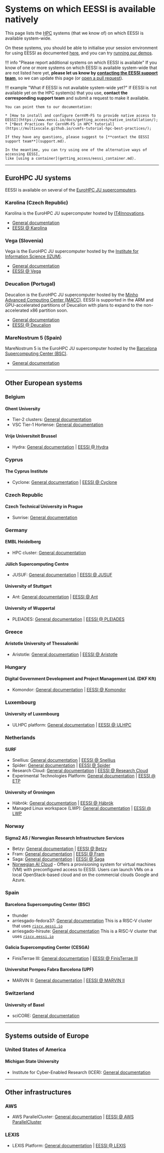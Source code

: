 # Systems on which EESSI is available natively

This page lists the [HPC](https://en.wikipedia.org/wiki/High-performance_computing "High-Performance Computing") systems (that we know of) on which EESSI is available system-wide.

On these systems, you should be able to initialise your session environment for using EESSI as documented [here](using_eessi/setting_up_environment.md),
and you can try [running our demos](using_eessi/eessi_demos.md).

!!! info "Please report additional systems on which EESSI is available"
    If you know of one or more systems on which EESSI is available system-wide that are not listed here yet,
    **please let us know by [contacting the EESSI support team](support.md)**,
    so we can update this page (or [open a pull request](https://github.com/EESSI/docs)).

!!! example "What if EESSI is not available system-wide yet?"
    If EESSI is not available yet on the HPC system(s) that you use,
    **contact the corresponding support team** and submit a request to make it available.
    
    You can point them to our documentation:

    * [How to install and configure CernVM-FS to provide native access to EESSI](https://www.eessi.io/docs/getting_access/native_installation/);
    * [*Best Practices for CernVM-FS in HPC* tutorial](https://multixscale.github.io/cvmfs-tutorial-hpc-best-practices/);

    If they have any questions, please suggest to [**contact the EESSI support team**](support.md).

    In the meantime, you can try using one of the alternative ways of accessing EESSI,
    like [using a container](getting_access/eessi_container.md).

---

## EuroHPC JU systems

EESSI is available on several of the [EuroHPC JU supercomputers](https://eurohpc-ju.europa.eu/supercomputers/our-supercomputers_en).

### Karolina (Czech Republic)

Karolina is the EuroHPC JU supercomputer hosted by [IT4Innovations](https://www.it4i.cz/en).

* [General documentation](https://docs.it4i.cz/karolina/introduction)
* [EESSI @ Karolina](https://docs.it4i.cz/software/eessi)

### Vega (Slovenia)

Vega is the EuroHPC JU supercomputer hosted by the [Institute for Information Science (IZUM)](https://izum.si/en/home).

* [General documentation](https://doc.vega.izum.si)
* [EESSI @ Vega](https://doc.vega.izum.si/eessi)

### Deucalion (Portugal)

Deucalion is the EuroHPC JU supercomputer hosted by the [Minho Advanced Computing Center (MACC)](https://www.macc.fccn.pt/).
EESSI is supported in the ARM and GPU-accelerated partitions of Deucalion with plans to expand to the non-accelerated x86 partition soon.

* [General documentation](https://docs.deucalion.macc.fccn.pt/)
* [EESSI @ Deucalion](https://docs.deucalion.macc.fccn.pt/jobs/eessi/)

### MareNostrum 5 (Spain)

MareNostrum 5 is the EuroHPC JU supercomputer hosted by the [Barcelona Supercomputing Center (BSC)](https://www.bsc.es/).

* [General documentation](https://www.bsc.es/supportkc/)

---

## Other European systems


### Belgium

#### Ghent University

* Tier-2 clusters: [General documentation](https://docs.hpc.ugent.be)
* VSC Tier-1 Hortense: [General documentation](https://docs.vscentrum.be/gent/tier1_hortense.html)

#### Vrije Universiteit Brussel

* Hydra: [General documentation](https://hpc.vub.be/docs/) | [EESSI @ Hydra](https://hpc.vub.be/docs/software/modules/#european-environment-for-scientific-software-installations)

### Cyprus

#### The Cyprus Institute

* Cyclone: [General documentation](https://hpcf.cyi.ac.cy/documentation/index.html) | [EESSI @ Cyclone](https://hpcf.cyi.ac.cy/documentation/eessi.html)

### Czech Republic

#### Czech Technical University in Prague

* Sunrise: [General documentation](https://nms.fjfi.cvut.cz/wiki/Sunrise.fjfi.cvut.cz)

### Germany

#### EMBL Heidelberg

* HPC cluster: [General documentation](https://www.embl.org/about/info/it-services/it-infrastructure)

#### Jülich Supercomputing Centre

* JUSUF: [General documentation](https://apps.fz-juelich.de/jsc/hps/jusuf/index.html) | [EESSI @ JUSUF](https://hps.pages.jsc.fz-juelich.de/documentation/user-documentation/jusuf/software-modules.html#european-environment-for-scientific-software-installations-eessi)

#### University of Stuttgart

* Ant: [General documentation](https://pages.icp.uni-stuttgart.de/pages/hpc/_pages/_hpc_facilities/ant.html) | [EESSI @ Ant](https://pages.icp.uni-stuttgart.de/pages/hpc/_pages/_user_guide/loading_modules.html#loading-eessi-software)

#### University of Wuppertal
* PLEIADES: [General documentation](https://pleiadesbuw.github.io/PleiadesUserDocumentation/) | [EESSI @ PLEIADES](https://pleiadesbuw.github.io/PleiadesUserDocumentation/software/modules.html#preparing-the-eessi-environment)

### Greece

#### Aristotle University of Thessaloniki

* Aristotle: [General documentation](https://hpc.it.auth.gr/nodes-summary_en/) | [EESSI @ Aristotle](https://hpc.it.auth.gr/software/eessi/)

### Hungary

#### Digital Government Development and Project Management Ltd. (DKF Kft)

* Komondor: [General documentation](https://docs.hpc.dkf.hu/) | [EESSI @ Komondor](https://docs.hpc.dkf.hu/software/eessi.html)

### Luxembourg

#### University of Luxembourg

* ULHPC platform: [General documentation](https://hpc-docs.uni.lu/) | [EESSI @ ULHPC](https://hpc-docs.uni.lu/software/eessi/)

### Netherlands

#### SURF

* Snellius: [General documentation](https://servicedesk.surf.nl/wiki/display/WIKI/Snellius) | [EESSI @ Snellius](https://servicedesk.surf.nl/wiki/display/WIKI/EESSI+software+environment)
* Spider: [General documentation](https://doc.spider.surfsara.nl/en/latest/index.html) | [EESSI @ Spider](https://doc.spider.surfsara.nl/en/latest/Pages/software/eessi.html)
* Research Cloud: [General documentation](https://servicedesk.surf.nl/wiki/display/WIKI/SURF+Research+Cloud) | [EESSI @ Research Cloud](https://servicedesk.surf.nl/wiki/display/WIKI/RC+component+EESSI+Client)
* Experimental Technologies Platform: [General documentation](https://servicedesk.surf.nl/wiki/x/6YC1Aw) | [EESSI @ ETP](https://servicedesk.surf.nl/wiki/spaces/WIKI/pages/96207409/Available+technologies#Availabletechnologies-EESSIEnvironmentModules)

#### University of Groningen

* Hábrók: [General documentation](https://wiki.hpc.rug.nl/habrok/introduction/cluster_description) | [EESSI @ Hábrók](https://wiki.hpc.rug.nl/habrok/software_environment/eessi)
* Managed Linux workspace (LWP): [General documentation](https://lwpwiki.webhosting.rug.nl/) | [EESSI @ LWP](https://lwpwiki.webhosting.rug.nl/index.php/EESSI)

### Norway

#### Sigma2 AS / Norwegian Research Infrastructure Services

* Betzy: [General documentation](https://documentation.sigma2.no/hpc_machines/betzy.html#betzy) | [EESSI @ Betzy](https://documentation.sigma2.no/software/eessi.html)
* Fram: [General documentation](https://documentation.sigma2.no/hpc_machines/fram.html#fram) | [EESSI @ Fram](https://documentation.sigma2.no/software/eessi.html)
* Saga: [General documentation](https://documentation.sigma2.no/hpc_machines/saga.html#saga) | [EESSI @ Saga](https://documentation.sigma2.no/software/eessi.html)
* [Norwegian AI Cloud](https://www.naic.no/) - Offers a provisioning system for virtual machines (VM) with preconfigured access to EESSI. Users can launch VMs on a local OpenStack-based cloud and on the commercial clouds Google and Azure.

### Spain

#### Barcelona Supercomputing Center (BSC)

* thunder
* arriesgado-fedora37: [General documentation](https://repo.hca.bsc.es/gitlab/epi-public/risc-v-software-development-vehicles/-/wikis/HCA-Nodes-and-Queues#commercial-risc-v-nodes)
This is a RISC-V cluster that uses [`riscv.eessi.io`](https://www.eessi.io/docs/repositories/riscv.eessi.io/)
* arriesgado-hirsute: [General documentation](https://repo.hca.bsc.es/gitlab/epi-public/risc-v-software-development-vehicles/-/wikis/HCA-Nodes-and-Queues#commercial-risc-v-nodes)
This is a RISC-V cluster that uses [`riscv.eessi.io`](https://www.eessi.io/docs/repositories/riscv.eessi.io/)

#### Galicia Supercomputing Center (CESGA)

* FinisTerrae III: [General documentation](https://cesga-docs.gitlab.io/ft3-user-guide/overview.html) | [EESSI @ FinisTerrae III](https://cesga-docs.gitlab.io/ft3-user-guide/compilers_and_dev_tools.html#eessi)

#### Universitat Pompeu Fabra Barcelona (UPF)

* MARVIN II: [General documentation](https://www.upf.edu/web/sct-sit/tutorials) | [EESSI @ MARVIN II](https://www.upf.edu/web/sct-sit/software)

### Switzerland

#### University of Basel

* sciCORE: [General documentation](https://docs.scicore.unibas.ch/)

---

## Systems outside of Europe

### United States of America

#### Michigan State University

* Institute for Cyber-Enabled Research (ICER): [General documentation](https://icer.msu.edu/)

---

## Other infrastructures

### AWS

* AWS ParallelCluster: [General documentation](https://docs.aws.amazon.com/parallelcluster/) | [EESSI @ AWS ParallelCluster](https://github.com/aws-samples/aws-hpc-recipes/tree/main/recipes/env/eessi)

### LEXIS

* LEXIS Platform: [General documentation](https://docs.lexis.tech/architecture/architecture.html) | [EESSI @ LEXIS](https://docs.lexis.tech/user_interfaces/howto.html#custom-hpc-jobs)

